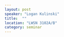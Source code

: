 ```yaml
---
layout: post
speaker: "Logan Kulinski"
title:  ""
location: "LWSN 3102A/B"
category: seminar
---
```

